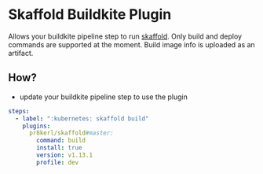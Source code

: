 # Skaffold Buildkite Plugin

Allows your buildkite pipeline step to run [skaffold](https://skaffold.dev).
Only build and deploy commands are supported at the moment. Build image info is uploaded as an artifact.

## How?

* update your buildkite pipeline step to use the plugin

```yml
steps:
  - label: ":kubernetes: skaffold build"
    plugins:
      pr8kerl/skaffold#master:
        command: build
        install: true
        version: v1.13.1
        profile: dev
```
